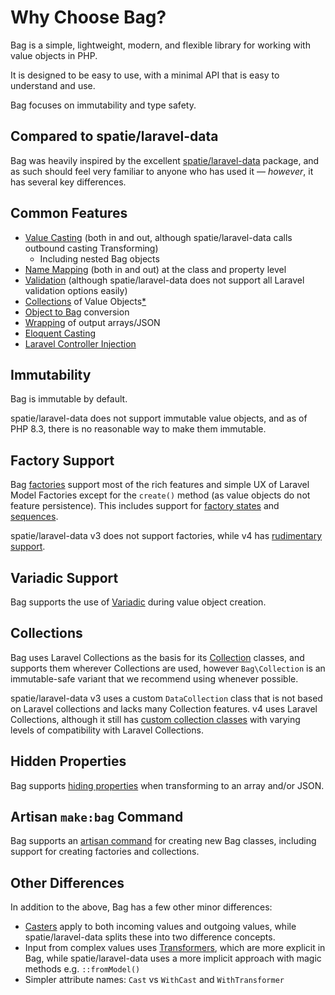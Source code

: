 # Why Choose Bag?

Bag is a simple, lightweight, modern, and flexible library for working with value objects in PHP. 

It is designed to be easy to use, with a minimal API that is easy to understand and use.

Bag focuses on immutability and type safety.

## Compared to spatie/laravel-data

Bag was heavily inspired by the excellent [spatie/laravel-data](https://spatie.be/docs/laravel-data/) package, and as such
should feel very familiar to anyone who has used it — _however_, it has several key differences.

## Common Features

- [Value Casting](./casting) (both in and out, although spatie/laravel-data calls outbound casting Transforming)
  - Including nested Bag objects
- [Name Mapping](./mapping) (both in and out) at the class and property level
- [Validation](./validation) (although spatie/laravel-data does not support all Laravel validation options easily)
- [Collections](./collections) of Value Objects[*](#collections)
- [Object to Bag](./object-to-bag) conversion
- [Wrapping](./wrapping) of output arrays/JSON
- [Eloquent Casting](./laravel-eloquent-casting)
- [Laravel Controller Injection](./laravel-controller-injection)

## Immutability

Bag is immutable by default. 

spatie/laravel-data does not support immutable value objects, and as of PHP 8.3, there is no reasonable way to make them immutable.

## Factory Support

Bag [factories](./testing) support most of the rich features and simple UX of Laravel Model Factories except for the `create()` method (as value objects do not feature persistence). 
This includes support for [factory states](https://laravel.com/docs/11.x/eloquent-factories#factory-states) and [sequences](https://laravel.com/docs/11.x/eloquent-factories#sequences).

spatie/laravel-data v3 does not support factories, while v4 has [rudimentary support](https://spatie.be/docs/laravel-data/v4/as-a-data-transfer-object/factories).

## Variadic Support

Bag supports the use of [Variadic](./variadics) during value object creation. 

## Collections

Bag uses Laravel Collections as the basis for its [Collection](./collections) classes, and supports them wherever Collections are used, however `Bag\Collection` is an immutable-safe variant that we recommend
using whenever possible. 

spatie/laravel-data v3 uses a custom `DataCollection` class that is not based on Laravel collections and lacks many Collection features. v4 uses Laravel Collections, although it still 
has [custom collection classes](https://spatie.be/docs/laravel-data/v4/as-a-data-transfer-object/collections) with varying levels of compatibility with Laravel Collections.

## Hidden Properties

Bag supports [hiding properties](./hidden) when transforming to an array and/or JSON.

## Artisan `make:bag` Command

Bag supports an [artisan command](./laravel-artisan-make-bag-command) for creating new Bag classes, including support for creating factories and collections.

## Other Differences

In addition to the above, Bag has a few other minor differences:

- [Casters](./casting) apply to both incoming values and outgoing values, while spatie/laravel-data splits these into two difference concepts.
- Input from complex values uses [Transformers](./transformers), which are more explicit in Bag, while spatie/laravel-data uses a more implicit approach with magic methods e.g. `::fromModel()`
- Simpler attribute names: `Cast` vs `WithCast` and `WithTransformer`
